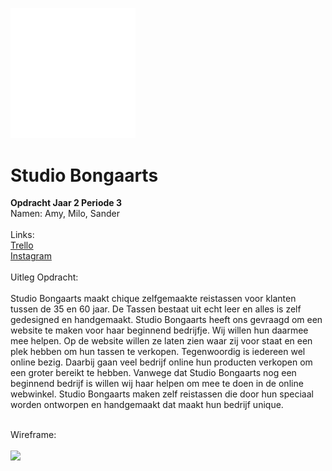 <img src="images/studiobongaartslogo.png" width="200"> <!--Logo--> 

# Studio Bongaarts
**Opdracht Jaar 2 Periode 3**<br>
Namen: Amy, Milo, Sander
<br><br>
Links:<br>
[Trello](https://trello.com/b/hSE76ovZ/planning-backlog-studio-bongaarts)<br>
[Instagram](https://www.instagram.com/studiobongaarts/)
<br><br>
Uitleg Opdracht:<br><br>
Studio Bongaarts maakt chique zelfgemaakte reistassen voor klanten tussen de 35 en 60 jaar. De Tassen bestaat uit echt leer en alles is zelf gedesigned en handgemaakt.
Studio Bongaarts heeft ons gevraagd om een website te maken voor haar beginnend bedrijfje. Wij willen hun  daarmee mee helpen. Op de website willen ze laten zien waar zij voor staat en een plek hebben om hun  tassen te verkopen. Tegenwoordig is iedereen wel online bezig. Daarbij gaan veel bedrijf online hun producten verkopen om een groter bereikt te hebben.
Vanwege dat Studio Bongaarts nog een beginnend bedrijf is willen wij haar helpen om mee te doen in de online webwinkel. 
Studio Bongaarts maken zelf reistassen die door hun speciaal worden ontworpen en handgemaakt dat maakt hun bedrijf unique.

<br>
Wireframe: 
<br><br>
<img src="images/wireframe.png"> <!--Wireframe-->
